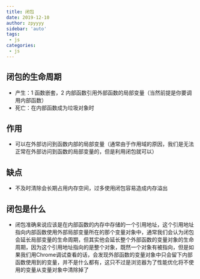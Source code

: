 ```yaml
---
title: 闭包
date: 2019-12-10
author: zpyyyy
sidebar: 'auto'
tags:
 - js
categories:
 - js
---
```

  ##  闭包的生命周期
  - 产生：1 函数嵌套，2 内部函数引用外部函数的局部变量（当然前提是你要调用内部函数）
  - 死亡：在内部函数成为垃圾对象时
  ##  作用
  - 可以在外部访问到函数内部的局部变量（通常由于作用域的原因，我们是无法正常在外部访问到函数的局部变量的，但是利用闭包就可以）

  ##  缺点
  - 不及时清除会长期占用内存空间，过多使用闭包容易造成内存溢出
  ## 闭包是什么
  - 闭包准确来说应该是在内部函数的内存中存储的一个引用地址，这个引用地址指向内部函数使用外部局部变量所在的那个变量对象中，通常我们会认为闭包会延长局部变量的生命周期，但其实他会延长整个外部函数的变量对象的生命周期，因为这个引用地址指向的是整个对象，既然一个对象有被指向，但是如果我们用Chrome调试查看的话，会发现外部函数的变量对象中只会留下内部函数使用到的变量，并不是什么都有，这只不过是浏览器为了性能优化将不使用的变量从变量对象中清除掉了